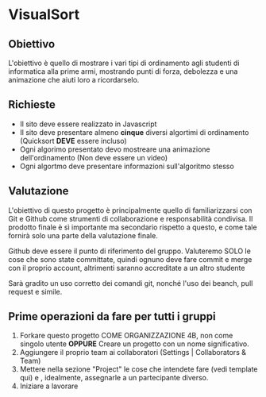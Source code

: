 # VisualSort

Obiettivo
------------
L'obiettivo è quello di mostrare i vari tipi di ordinamento agli studenti di informatica alla prime armi, mostrando punti di forza, debolezza e una animazione che aiuti loro a ricordarselo. 


Richieste
-------------
* Il sito deve essere realizzato in Javascript
* Il sito deve presentare almeno **cinque** diversi algortimi di ordinamento (Quicksort **DEVE** essere incluso)
* Ogni algorimo presentato devo mostreare una animazione dell'ordinamento (Non deve essere un video)
* Ogni algortmo deve presentare informazioni sull'algoritmo stesso

Valutazione
-----------
L'obiettivo di questo progetto è principalmente quello di familiarizzarsi con Git e Github come strumenti di collaborazione e responsabilità condivisa.
Il prodotto finale è sì importante ma secondario rispetto a questo, e come tale fornirà solo una parte della valutazione finale. 

Github deve essere il punto di riferimento del gruppo. Valuteremo SOLO le cose che sono state committate, quindi ognuno deve fare commit e merge con il proprio account, altrimenti saranno accreditate a un altro studente

Sarà gradito un uso corretto dei comandi git, nonché l'uso dei beanch, pull request e simile. 


Prime operazioni da fare per tutti i gruppi
--------------------------------------------

1. Forkare questo progetto COME ORGANIZZAZIONE 4B, non come singolo utente **OPPURE**
   Creare un progetto con un nome significativo. 
2. Aggiungere il proprio team ai collaboratori (Settings | Collaborators & Team) 
3. Mettere nella sezione "Project" le cose che intendete fare (vedi template qui) e , idealmente, assegnarle a un partecipante diverso.
4. Iniziare a lavorare




